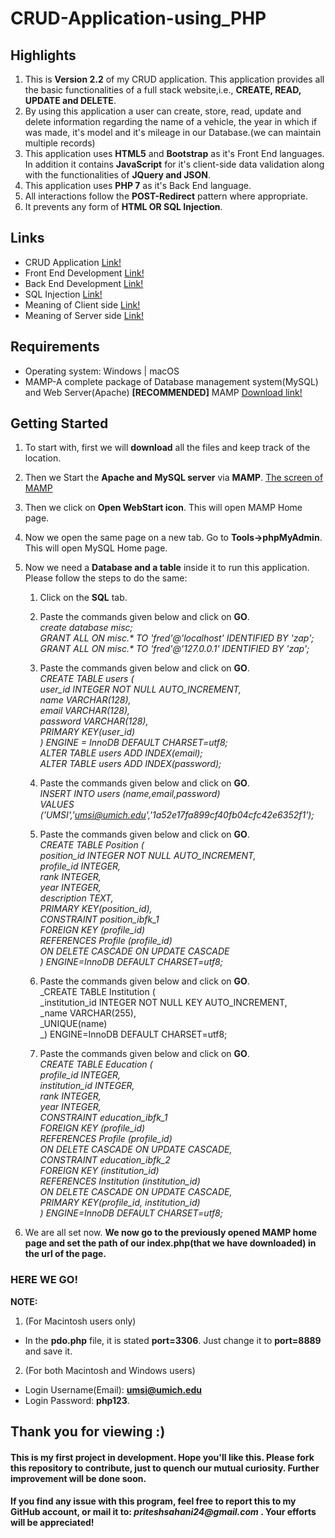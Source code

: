 # CRUD-Application-using_PHP

## Highlights
1. This is **Version 2.2** of my CRUD application. This application provides all the basic functionalities of a full stack website,i.e., **CREATE, READ, UPDATE and DELETE**.
1. By using this application a user can create, store, read, update and delete information regarding the name of a vehicle, the year in which if was made, it's model and it's mileage in our Database.(we can maintain multiple records)
1. This application uses **HTML5** and **Bootstrap** as it's Front End languages. In addition it contains **JavaScript** for it's client-side data validation along with the functionalities of **JQuery and JSON**.
1. This application uses **PHP 7** as it's Back End language.
1. All interactions follow the **POST-Redirect** pattern where appropriate.
1. It prevents any form of **HTML OR SQL Injection**.

## Links
* CRUD Application [Link!](https://en.wikipedia.org/wiki/Create,_read,_update_and_delete)
* Front End Development [Link!](https://en.wikipedia.org/wiki/Front-end_web_development)
* Back End Development [Link!](https://en.wikipedia.org/wiki/Back-end_web_development)
* SQL Injection [Link!](https://en.wikipedia.org/wiki/Code_injection#SQL_injection)
* Meaning of Client side [Link!](https://en.wikipedia.org/wiki/Client-side)
* Meaning of Server side [Link!](https://en.wikipedia.org/wiki/Server-side)

## Requirements
* Operating system:	Windows | macOS
* MAMP-A complete package of Database management system(MySQL) and Web Server(Apache) **[RECOMMENDED]**
  MAMP [Download link!](https://www.mamp.info/en/downloads/)
  
## Getting Started 
1. To start with, first we will **download** all the files and keep track of the location.
1. Then we Start the **Apache and MySQL server** via **MAMP**. [The screen of MAMP](https://documentation.mamp.info/en/MAMP-Mac/First-Steps/)
1. Then we click on **Open WebStart icon**. This will open MAMP Home page.
1. Now we open the same page on a new tab. Go to **Tools->phpMyAdmin**. This will open MySQL Home page.
1. Now we need a **Database and a table** inside it to run this application. Please follow the steps to do the same:
      1. Click on the **SQL** tab.
      
      1. Paste the commands given below and click on **GO**.  
      _create database misc;_  
      _GRANT ALL ON misc.* TO 'fred'@'localhost' IDENTIFIED BY 'zap';_  
      _GRANT ALL ON misc.* TO 'fred'@'127.0.0.1' IDENTIFIED BY 'zap';_  
      
      1. Paste the commands given below and click on **GO**.  
      _CREATE TABLE users (_  
      _user_id INTEGER NOT NULL AUTO_INCREMENT,_  
      _name VARCHAR(128),_  
      _email VARCHAR(128),_  
      _password VARCHAR(128),_  
      _PRIMARY KEY(user_id)_  
      _) ENGINE = InnoDB DEFAULT CHARSET=utf8;_  
      _ALTER TABLE users ADD INDEX(email);_  
      _ALTER TABLE users ADD INDEX(password);_  
      
      1. Paste the commands given below and click on **GO**.   
      _INSERT INTO users (name,email,password)_  
      _VALUES ('UMSI','umsi@umich.edu','1a52e17fa899cf40fb04cfc42e6352f1');_
      
      1. Paste the commands given below and click on **GO**.    
      _CREATE TABLE Position (_  
      _position_id INTEGER NOT NULL AUTO_INCREMENT,_  
      _profile_id INTEGER,_  
      _rank INTEGER,_  
      _year INTEGER,_  
      _description TEXT,_  
      _PRIMARY KEY(position_id),_  
      *CONSTRAINT position_ibfk_1*  
      _FOREIGN KEY (profile_id)_  
      _REFERENCES Profile (profile_id)_  
      _ON DELETE CASCADE ON UPDATE CASCADE_  
      _) ENGINE=InnoDB DEFAULT CHARSET=utf8;_  
      
      1. Paste the commands given below and click on **GO**.    
      _CREATE TABLE Institution (  
      _institution_id INTEGER NOT NULL KEY AUTO_INCREMENT,  
      _name VARCHAR(255),  
      _UNIQUE(name)  
      _) ENGINE=InnoDB DEFAULT CHARSET=utf8;  
      
      1. Paste the commands given below and click on **GO**.     
      _CREATE TABLE Education (_  
      _profile_id INTEGER,_  
      _institution_id INTEGER,_  
      _rank INTEGER,_  
      _year INTEGER,_  
      *CONSTRAINT education_ibfk_1*  
      _FOREIGN KEY (profile_id)_  
      _REFERENCES Profile (profile_id)_  
      _ON DELETE CASCADE ON UPDATE CASCADE,_  
      *CONSTRAINT education_ibfk_2*  
      _FOREIGN KEY (institution_id)_  
      _REFERENCES Institution (institution_id)_  
      _ON DELETE CASCADE ON UPDATE CASCADE,_  
      _PRIMARY KEY(profile_id, institution_id)_  
      _) ENGINE=InnoDB DEFAULT CHARSET=utf8;_


 1. We are all set now. **We now go to the previously opened MAMP home page and set the path of our index.php(that we have downloaded) in the url of the page.**  
 
 ### HERE WE GO!
 
**NOTE:**
1. (For Macintosh users only)  
* In the **pdo.php** file, it is stated **port=3306**. Just change it to **port=8889** and save it.  
2. (For both Macintosh and Windows users) 
* Login Username(Email): **umsi@umich.edu**
* Login Password: **php123**.  

## Thank you for viewing :)

#### This is my first project in development. Hope you'll like this. Please fork this repository to contribute, just to quench our mutual curiosity. Further improvement will be done soon.  

#### If you find any issue with this program, feel free to report this to my GitHub account, or mail it to: _priteshsahani24@gmail.com_ . Your efforts will be appreciated!
      

